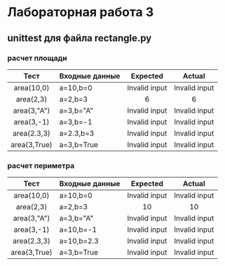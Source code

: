 # Лабораторная работа 3
## unittest для файла rectangle.py
### расчет площади 
|Тест        |Входные данные|Expected     |Actual       |
|:----------:|:-------------|:-----------:|:-----------:|
|area(10,0)  |a=10,b=0      |Invalid input|Invalid input|
|area(2,3)   |a=2,b=3       |6            |6            |
|area(3,"A") |a=3,b="A"     |Invalid input|Invalid input|
|area(3,-1)  |a=3,b=-1      |Invalid input|Invalid input|
|area(2.3,3) |a=2.3,b=3     |Invalid input|Invalid input|
|area(3,True)|a=3,b=True    |Invalid input|Invalid input|
### расчет периметра
|Тест        |Входные данные|Expected     |Actual       |
|:----------:|:-------------|:-----------:|:-----------:|
|area(10,0)  |a=10,b=0      |Invalid input|Invalid input|
|area(2,3)   |a=2,b=3       |10           |10           |
|area(3,"A") |a=3,b="A"     |Invalid input|Invalid input|
|area(3,-1)  |a=10,b=-1     |Invalid input|Invalid input|
|area(2.3,3) |a=10,b=2.3    |Invalid input|Invalid input|
|area(3,True)|a=3,b=True    |Invalid input|Invalid input|
